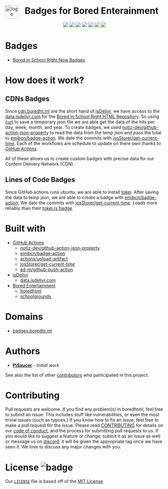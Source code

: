<div align="center" style="display: block; margin-left: auto; margin-right: auto;">  
    
  <a href="https://boredht.ml/"><img align="left" src="https://cdn.boredht.ml/images/logo.png" alt="logo" height="42" width="42"></a>
  <h1>Badges for Bored Enterainment</h1>
    
  <a href="https://discord.com/invite/7qTNdXd"><img src="https://img.shields.io/badge/Discord-7qTNdXd?logo=discord&logoColor=white&color=5865F2"></a>
  <a href="https://github.com/Bored-Entertainment/badges/actions/workflows/pages/pages-build-deployment"><img src="https://github.com/Bored-Entertainment/badges/actions/workflows/pages/pages-build-deployment/badge.svg"></a>
  <a href="https://github.com/Bored-Entertainment/badges/actions/workflows/badges.yml"><img src="https://github.com/Bored-Entertainment/badges/actions/workflows/badges.yml/badge.svg"></a>
  <a href="https://github.com/Bored-Entertainment/badges/commits/main"><img src="https://img.shields.io/github/last-commit/Bored-Entertainment/badges"></a>
  <a href="https://github.com/Bored-Entertainment/badges/commits/main"><img src="https://badgen.net/github/commits/Bored-Entertainment/badges/main"></a>
  <a href="LICENSE"><img src="https://badgen.net/github/license/Bored-Entertainment/badges"></a>
  <img src="https://img.shields.io/github/repo-size/Bored-Entertainment/badges?color=green">  
      
</div>

# Badges
- [Bored in School Right Now Badges](bored/)

# How does it work?

## CDNs Badges

Since [cdn.boredht.ml](https://cdn.boredht.ml/) are the short hand of [jsDelivr](https://www.jsdelivr.com/), we have access to the [data.jsdelivr.com](https://github.com/jsdelivr/data.jsdelivr.com) for the [Bored in School Right HTML Repository](https://www.github.com/pisaucer/boredhtml). So using [curl](https://curl.se/) to save a temporary json file we are able get the data of the hits per day, week, month, and year. To create badges, we used [notiz-dev/github-action-json-property](https://github.com/marketplace/actions/get-json-property) to read the data from the temp json and pass the total to [emibcn/badge-action](https://github.com/marketplace/actions/badge-action). We date the commits with [josStorer/get-current-time](https://github.com/marketplace/actions/get-current-time). Each of the workflows are schedule to update on there own thanks to [GitHub Actions](https://github.com/features/actions). 

All of these allows us to create custom badges with precise data for our Content Delivery Network (CDN).

## Lines of Code Badges

Since GitHub actions runs ubuntu, we are able to install [tokei](https://github.com/XAMPPRocky/tokei). After saving the data to temp json, we are able to create a badge with [emibcn/badge-action](https://github.com/marketplace/actions/badge-action). We date the commits with [josStorer/get-current-time](https://github.com/marketplace/actions/get-current-time). Loads more reliably than their [tokei.rs badge](https://tokei.rs/b1/github/PiSaucer/boredhtml).

# Built with
- [GitHub Actions](https://github.com/features/actions)
    - [notiz-dev/github-action-json-property](https://github.com/marketplace/actions/get-json-property)
    - [emibcn/badge-action](https://github.com/marketplace/actions/badge-action)
    - [actions/upload-artifact](https://github.com/marketplace/actions/upload-a-build-artifact)
    - [josStorer/get-current-time](https://github.com/marketplace/actions/get-current-time)
    - [ad-m/github-push-action](https://github.com/marketplace/actions/github-push)
- [jsDelivr](https://www.jsdelivr.com/)
    - [data.jsdelivr.com](https://github.com/jsdelivr/data.jsdelivr.com)
- [Bored Entertainment](https://github.com/Bored-Entertainment)
    - [boredhtml](https://www.github.com/pisaucer/boredhtml)
    - [schoolgrounds](https://github.com/Bored-Entertainment/schoolgrounds)

# Domains
- [badges.boredht.ml](https://badges.boredht.ml/)

# Authors

- **[PiSaucer](https://github.com/PiSaucer)** - *Initial work*

See also the list of other [contributors](https://github.com/Bored-Entertainment/cdn-badge/contributors) who participated in this project.

# Contributing

Pull requests are welcome. If you find any problem(s) in boredhtml, feel free to submit an issue. This includes stuff like vulnerabilities, or even the most trivial issues (such as typoes.) If you know how to fix an issue, feel free to make a pull request for the issue. Please read [CONTRIBUTING](CONTRIBUTING.md) for details on our [code of conduct](CODE_OF_CONDUCT.md), and the process for submitting pull requests to us. If you would like to suggest a feature or change, submit it as an issue as well or message us on [discord](https://discord.com/invite/7qTNdXd); it will be given the appropriate tag once we have seen it. We love to discuss any major changes with you.

# License ![badge](https://badgen.net/github/license/Bored-Entertainment/badges)

Our [`LICENSE`](LICENSE) file is based off of the [MIT License](https://choosealicense.com/licenses/mit/).

